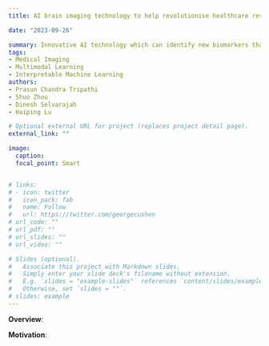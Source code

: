 ```yaml
---
title: AI brain imaging technology to help revolutionise healthcare research for patients with chronic nerve pain (UKRI funded) 

date: "2023-09-26"

summary: Innovative AI technology which can identify new biomarkers that could lead to more effective chronic nerve pain treatments to revolutionise healthcare
tags:
- Medical Imaging
- Multimodal Learning
- Interpretable Machine Learning
authors:
- Prasun Chandra Tripathi
- Shuo Zhou
- Dinesh Selvarajah
- Haiping Lu

# Optional external URL for project (replaces project detail page).
external_link: ""

image:
  caption:
  focal_point: Smart


# links:
# - icon: twitter
#   icon_pack: fab
#   name: Follow
#   url: https://twitter.com/georgecushen
# url_code: ""
# url_pdf: ""
# url_slides: ""
# url_video: ""

# Slides (optional).
#   Associate this project with Markdown slides.
#   Simply enter your slide deck's filename without extension.
#   E.g. `slides = "example-slides"` references `content/slides/example-slides.md`.
#   Otherwise, set `slides = ""`.
# slides: example
---
```

<b>Overview</b>:  

<b>Motivation</b>: 


